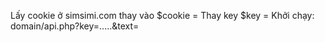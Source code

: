  Lấy cookie ở simsimi.com thay vào $cookie =
 Thay key $key =
 Khởi chạy: domain/api.php?key=.....&text=
